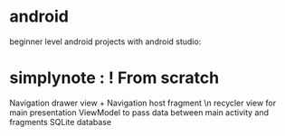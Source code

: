 # android

beginner level android projects with android studio:

# simplynote : ! From scratch

Navigation drawer view + Navigation host fragment \n
recycler view for main presentation
ViewModel to pass data between main activity and fragments
SQLite database
  
